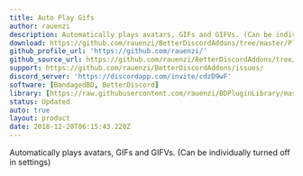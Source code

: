 ```yaml
---
title: Auto Play Gifs
author: rauenzi
description: Automatically plays avatars, GIFs and GIFVs. (Can be individually turned off in settings)
download: https://github.com/rauenzi/BetterDiscordAddons/tree/master/Plugins/AutoPlayGifs
github_profile_url: 'https://github.com/rauenzi/'
github_source_url: https://github.com/rauenzi/BetterDiscordAddons/tree/master/Plugins/AutoPlayGifs
support: https://github.com/rauenzi/BetterDiscordAddons/issues/
discord_server: 'https://discordapp.com/invite/cdzD9wF'
software: [BandagedBD, BetterDiscord]
library: [https://raw.githubusercontent.com/rauenzi/BDPluginLibrary/master/release/0PluginLibrary.plugin.js]
status: Updated
auto: true
layout: product
date: 2018-12-20T06:15:43.220Z
---
```

Automatically plays avatars, GIFs and GIFVs. (Can be individually turned off in settings)